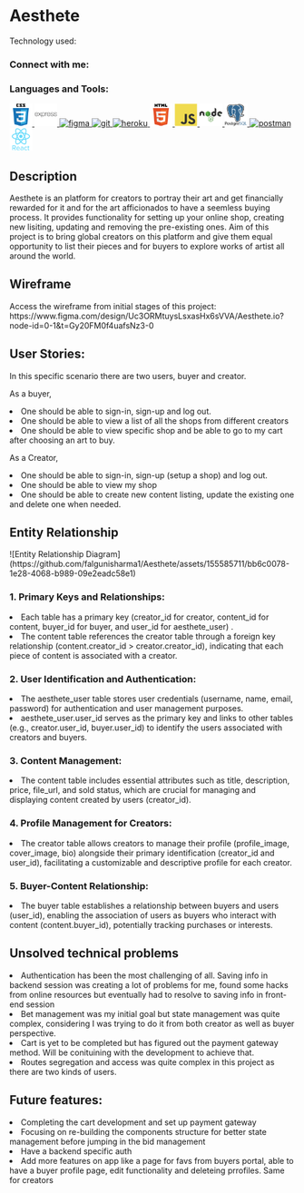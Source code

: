 # Aesthete

Technology used:
<h3 align="left">Connect with me:</h3>
<p align="left">
</p>
<h3 align="left">Languages and Tools:</h3>
<p align="left"> <a href="https://www.w3schools.com/css/" target="_blank" rel="noreferrer"> <img src="https://raw.githubusercontent.com/devicons/devicon/master/icons/css3/css3-original-wordmark.svg" alt="css3" width="40" height="40"/> </a> <a href="https://expressjs.com" target="_blank" rel="noreferrer"> <img src="https://raw.githubusercontent.com/devicons/devicon/master/icons/express/express-original-wordmark.svg" alt="express" width="40" height="40"/> </a> <a href="https://www.figma.com/" target="_blank" rel="noreferrer"> <img src="https://www.vectorlogo.zone/logos/figma/figma-icon.svg" alt="figma" width="40" height="40"/> </a> <a href="https://git-scm.com/" target="_blank" rel="noreferrer"> <img src="https://www.vectorlogo.zone/logos/git-scm/git-scm-icon.svg" alt="git" width="40" height="40"/> </a> <a href="https://heroku.com" target="_blank" rel="noreferrer"> <img src="https://www.vectorlogo.zone/logos/heroku/heroku-icon.svg" alt="heroku" width="40" height="40"/> </a> <a href="https://www.w3.org/html/" target="_blank" rel="noreferrer"> <img src="https://raw.githubusercontent.com/devicons/devicon/master/icons/html5/html5-original-wordmark.svg" alt="html5" width="40" height="40"/> </a> <a href="https://developer.mozilla.org/en-US/docs/Web/JavaScript" target="_blank" rel="noreferrer"> <img src="https://raw.githubusercontent.com/devicons/devicon/master/icons/javascript/javascript-original.svg" alt="javascript" width="40" height="40"/> </a> <a href="https://nodejs.org" target="_blank" rel="noreferrer"> <img src="https://raw.githubusercontent.com/devicons/devicon/master/icons/nodejs/nodejs-original-wordmark.svg" alt="nodejs" width="40" height="40"/> </a> <a href="https://www.postgresql.org" target="_blank" rel="noreferrer"> <img src="https://raw.githubusercontent.com/devicons/devicon/master/icons/postgresql/postgresql-original-wordmark.svg" alt="postgresql" width="40" height="40"/> </a> <a href="https://postman.com" target="_blank" rel="noreferrer"> <img src="https://www.vectorlogo.zone/logos/getpostman/getpostman-icon.svg" alt="postman" width="40" height="40"/> </a> <a href="https://reactjs.org/" target="_blank" rel="noreferrer"> <img src="https://raw.githubusercontent.com/devicons/devicon/master/icons/react/react-original-wordmark.svg" alt="react" width="40" height="40"/> </a> </p>

<h2>Description</h2>
Aesthete is an platform for creators to portray their art and get financially rewarded for it and for the art afficionados to have a seemless buying process. It provides functionality for setting up your online shop, creating new lisiting, updating and removing the pre-existing ones. Aim of this project is to bring global creators on this platform and give them equal opportunity to list their pieces and for buyers to explore works of artist all around the world.

<h2>Wireframe</h2>
Access the wireframe from initial stages of this project: https://www.figma.com/design/Uc3ORMtuysLsxasHx6sVVA/Aesthete.io?node-id=0-1&t=Gy20FM0f4uafsNz3-0

<h2>User Stories:</h2>
In this specific scenario there are two users, buyer and creator.

As a buyer,
<li>One should be able to sign-in, sign-up and log out.</li>
<li>One should be able to view a list of all the shops from different creators</li>
<li>One should be able to view specific shop and be able to go to my cart after choosing an art to buy. </li>


As a Creator,
<li>One should be able to sign-in, sign-up (setup a shop) and log out.</li>
<li>One should be able to view my shop</li>
<li>One should be able to create new content listing, update the existing one and delete one when needed. </li>


<h2>Entity Relationship</h2>
![Entity Relationship Diagram](https://github.com/falgunisharma1/Aesthete/assets/155585711/bb6c0078-1e28-4068-b989-09e2eadc58e1)


<h3>1. Primary Keys and Relationships:</h3>
<li>Each table has a primary key (creator_id for creator, content_id for content, buyer_id for buyer, and user_id for aesthete_user) .</li>
<li>The content table references the creator table through a foreign key relationship (content.creator_id > creator.creator_id), indicating that each piece of content is associated with a creator.</li>

<h3>2. User Identification and Authentication:</h3>
<li>The aesthete_user table stores user credentials (username, name, email, password) for authentication and user management purposes.</li>
<li>aesthete_user.user_id serves as the primary key and links to other tables (e.g., creator.user_id, buyer.user_id) to identify the users associated with creators and buyers.</li>

<h3>3. Content Management:</h3>
<li>The content table includes essential attributes such as title, description, price, file_url, and sold status, which are crucial for managing and displaying content created by users (creator_id).</li>

<h3>4. Profile Management for Creators:</h3>
<li>The creator table allows creators to manage their profile (profile_image, cover_image, bio) alongside their primary identification (creator_id and user_id), facilitating a customizable and descriptive profile for each creator.</li>

<h3>5. Buyer-Content Relationship:</h3>
<li>The buyer table establishes a relationship between buyers and users (user_id), enabling the association of users as buyers who interact with content (content.buyer_id), potentially tracking purchases or interests.</li>


<h2>Unsolved technical problems</h2>
<li>Authentication has been the most challenging of all. Saving info in backend session was creating a lot of problems for me, found some hacks from online resources but eventually had to resolve to saving info in front-end session</li>
<li>Bet management was my initial goal but state management was quite complex, considering I was trying to do it from both creator as well as buyer perspective.</li>
<li>Cart is yet to be completed but has figured out the payment gateway method. Will be conituining with the development to achieve that.</li>
<li>Routes segregation and access was quite complex in this project as there are two kinds of users.</li>

<h2>Future features:</h2>
<li>Completing the cart development and set up payment gateway</li>
<li>Focusing on re-building the components structure for better state management before jumping in the bid management</li>
<li>Have a backend specific auth</li>
<li>Add more features on app like a page for favs from buyers portal, able to have a buyer profile page, edit functionality and deleteing prrofiles. Same for creators</li>



